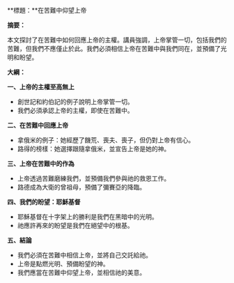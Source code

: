 **標題：**在苦難中仰望上帝

**摘要：**

本文探討了在苦難中如何回應上帝的主權。講員強調，上帝掌管一切，包括我們的苦難，但我們不應僅止於此。我們必須相信上帝在苦難中與我們同在，並預備了光明和盼望。

**大綱：**

**一、上帝的主權至高無上**
* 創世記和約伯記的例子說明上帝掌管一切。
* 我們必須承認上帝的主權，即使在苦難中。

**二、在苦難中回應上帝**
* 拿俄米的例子：她經歷了饑荒、喪夫、喪子，但仍對上帝有信心。
* 路得的榜樣：她選擇跟隨拿俄米，並宣告上帝是她的神。

**三、上帝在苦難中的作為**
* 上帝透過苦難磨練我們，並預備我們參與祂的救恩工作。
* 路德成為大衛的曾祖母，預備了彌賽亞的降臨。

**四、我們的盼望：耶穌基督**
* 耶穌基督在十字架上的勝利是我們在黑暗中的光明。
* 祂應許再來的盼望是我們在絕望中的根基。

**五、結論**
* 我們必須在苦難中相信上帝，並將自己交託給祂。
* 上帝是點燃光明、預備盼望的神。
* 我們應當在苦難中仰望上帝，並相信祂的美意。